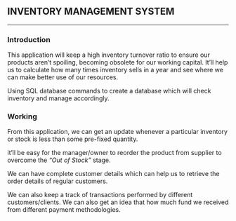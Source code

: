 ## **INVENTORY MANAGEMENT SYSTEM**

---

### **Introduction**

This application will keep a high inventory turnover
ratio to ensure our products aren’t spoiling, becoming 
obsolete for our working capital. It’ll help us to 
calculate how many times inventory sells in a year and 
see where we can make better use of our resources.

Using SQL database commands to create a database which will check inventory and manage accordingly. 

### **Working**


From this application, we can get an update whenever a particular inventory or stock is less than some pre-fixed quantity.

it’ll be easy for the manager/owner to reorder the product from supplier to overcome the *“Out of Stock”* stage.

We can have complete customer details which can help us to retrieve the 
order details of regular customers.

We can also keep a track of transactions performed by 
different customers/clients. We can also get an idea that how much fund we 
received from different payment methodologies.